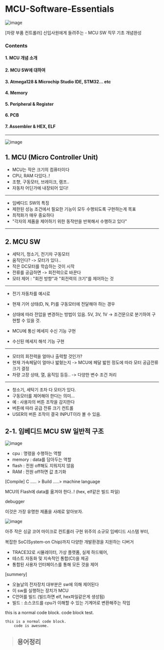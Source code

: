 # MCU-Software-Essentials

![image](https://github.com/MarkSon-42/MCU-Software-Essentials/assets/84828274/d5deee7a-a44f-49a7-875f-b8f71c15ee08)


[차량 부품 컨트롤러] 신입사원에게 들려주는 - MCU SW 직무 기초 개념완성

### Contents

#### 1. MCU 개념 소개  

#### 2. MCU SW에 대하여

#### 3. Atmega128 & Microchip Studio IDE, STM32... etc

#### 4. Memory

#### 5. Peripheral & Register

#### 6. PCB

#### 7. Assembler & HEX, ELF


---


![image](https://github.com/MarkSon-42/MCU-Software-Essentials/assets/84828274/7f9b5707-ce9c-4483-af0f-e0697fcce185)




## 1. MCU (Micro Controller Unit)
 - MCU는 작은 크기의 컴퓨터이다
 - CPU, RAM 다있다..!
 - 조향, 구동모터, 브레이크, 램프..
 - 자동차 어딘가에 내장되어 있다!
   
---

 - 임베디드 SW의 특징
 - 제한된 성능 조건에서 필요한 기능이 모두 수행되도록 구현하는게 목표
 - 최적화가 매우 중요하다
 - "각자의 제품을 제어하기 위한 동작만을 반복해서 수행하고 있다"
   
---

## 2. MCU SW
 - 세탁기, 청소기, 전기차 구동모터
 - 움직인다? -> 모터가 있다..
 - 작은 DC모터를 학습하는 것이 시작
 - 전류를 공급하면 -> 회전력으로 바꾼다
 - 모터 제어 : "회전 방향"과 "회전력의 크기"를 제어하는 것

---

 - 전기 자동차를 예시로
 - 현재 기어 상태(D, N, P)를 구동모터에 전달해야 하는 경우
 - 상태에 따라 전압을 변경하는 방법이 있음. 5V, 3V, 1V -> 조건문으로 분기하여 구현할 수 있을 것.

 - MCU에 통신 메세지 수신 기능 구현
 - 수신된 메세지 해석 기능 구현

---

 - 모터의 회전력을 얼마나 출력할 것인가?
 - 현재 가속페달이 얼마나 밟혔는지 -> MCU에 페달 밟힌 정도에 따라 모터 공급전류 크기 결정
 - 차량 고장 상태, 열, 움직임 등등.. -> 다양한 변수 조건 처리

---

 - 청소기, 세탁기 조차 다 모터가 있다.
 - 구동모터를 제어해야 한다는 의미...
 - 예 : 사용자의 버튼 조작을 감지한다
 - 버튼에 따라 공급 전류 크기 컨트롤
 - USER의 버튼 조작이 결국 INPUT이라 볼 수 있음.



## 2-1. 임베디드 MCU SW 일반적 구조

![image](https://github.com/MarkSon-42/MCU-Software-Essentials/assets/84828274/208abcde-b707-4fc2-95ed-86f89f13e5d4)

 - cpu : 명령을 수행하는 역할
 - memory : data를 담아두는 역할
  - flash : 전원 off해도 지워지지 않음
  - RAM : 전원 off하면 값 초기화

[Compile]
C ..... > Build .....> machine language

MCU의 Flash에 data를 옮겨야 한다..! (hex, elf같은 빌드 파일)

debugger 

이것은 가장 유명한 제품을 사례로 알아보자.

![image](https://github.com/MarkSon-42/MCU-Software-Essentials/assets/84828274/389720bf-faa6-48a5-b557-1e6f63a8373d)

아주 작은 싱글 코어 마이크로 컨트롤러 구현 위주의 소규모 임베디드 시스템 부터,

복잡한 SoC(System-on Chip)까지 다양한 개발환경을 지원하는 디버거

- TRACE32로 시뮬레이터, 가상 플랫폼, 실제 하드웨어,
- 테스트 자동화 및 지속적인 통합(CI)을 제공
- 통합된 사용자 인터페이스를 통해 모든 것을 제어



  
[summery]

 - 오늘날의 전자장치 대부분은 sw에 의해 제어된다
 - 이 sw를 실행하는 장치가 MCU
 - C언어를 빌드 (빌드하면 elf, hex파일같은게 생성됨)
 - 빌드 : 소스코드를 cpu가 이해할 수 있는 기계어로 변환해주는 작업











 this is a normal code block.
     code block test.


~~~
this is a normal code block.
    code is awesome.
~~~


> 용어정리
> - 












